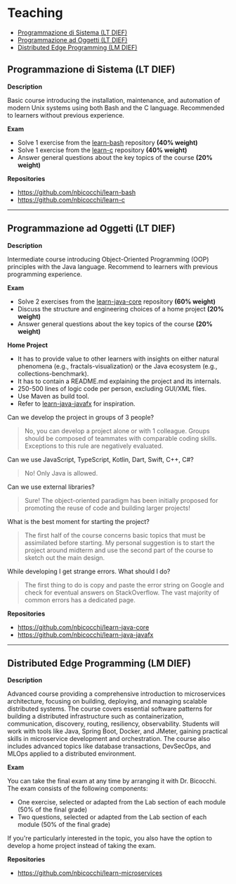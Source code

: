 # Teaching
* [Programmazione di Sistema (LT DIEF)](#programmazione-di-sistema-lt-dief)
* [Programmazione ad Oggetti (LT DIEF)](#programmazione-ad-oggetti-lt-dief)
* [Distributed Edge Programming (LM DIEF)](#distributed-edge-programming-lm-dief)

## Programmazione di Sistema (LT DIEF)

**Description**

Basic course introducing the installation, maintenance, and automation of modern Unix systems using both Bash and the C language.
Recommended to learners without previous experience.

**Exam**

* Solve 1 exercise from the [learn-bash](https://github.com/nbicocchi/learn-bash) repository **(40% weight)**
* Solve 1 exercise from the [learn-c](https://github.com/nbicocchi/learn-c) repository **(40% weight)**
* Answer general questions about the key topics of the course **(20% weight)**

**Repositories**

* https://github.com/nbicocchi/learn-bash
* https://github.com/nbicocchi/learn-c

---

## Programmazione ad Oggetti (LT DIEF)

**Description**

Intermediate course introducing Object-Oriented Programming (OOP) principles with the Java language. 
Recommend to learners with previous programming experience.

**Exam**

* Solve 2 exercises from the [learn-java-core](https://github.com/nbicocchi/learn-java-core) repository **(60% weight)**
* Discuss the structure and engineering choices of a home project **(20% weight)**
* Answer general questions about the key topics of the course **(20% weight)**

**Home Project**

* It has to provide value to other learners with insights on either natural phenomena (e.g., fractals-visualization) or the Java ecosystem (e.g., collections-benchmark).
* It has to contain a README.md explaining the project and its internals.
* 250-500 lines of logic code per person, excluding GUI/XML files.
* Use Maven as build tool.
* Refer to [learn-java-javafx](https://github.com/nbicocchi/learn-java-javafx/tree/main/code) for inspiration.

Can we develop the project in groups of 3 people?
> No, you can develop a project alone or with 1 colleague. Groups should be composed of teammates with comparable coding skills. Exceptions to this rule are negatively evaluated.

Can we use JavaScript, TypeScript, Kotlin, Dart, Swift, C++, C#?
> No! Only Java is allowed. 

Can we use external libraries?
> Sure! The object-oriented paradigm has been initially proposed for promoting the reuse of code and building larger projects!

What is the best moment for starting the project?
> The first half of the course concerns basic topics that must be assimilated before starting. My personal suggestion is to start the project around midterm and use the second part of the course to sketch out the main design.

While developing I get strange errors. What should I do?
> The first thing to do is copy and paste the error string on Google and check for eventual answers on StackOverflow. The vast majority of common errors has a dedicated page.

**Repositories**

* https://github.com/nbicocchi/learn-java-core
* https://github.com/nbicocchi/learn-java-javafx

---

## Distributed Edge Programming (LM DIEF)

**Description**

Advanced course providing a comprehensive introduction to microservices architecture, focusing on building, deploying, and managing scalable distributed systems. The course covers essential software patterns for building a distributed infrastructure such as containerization, communication, discovery, routing, resiliency, observability. Students will work with tools like Java, Spring Boot, Docker, and JMeter, gaining practical skills in microservice development and orchestration. The course also includes advanced topics like database transactions, DevSecOps, and MLOps applied to a distributed environment.

**Exam**

You can take the final exam at any time by arranging it with Dr. Bicocchi. The exam consists of the following components:
* One exercise, selected or adapted from the Lab section of each module (50% of the final grade)
* Two questions, selected or adapted from the Lab section of each module (50% of the final grade)

If you're particularly interested in the topic, you also have the option to develop a home project instead of taking the exam.

**Repositories**
* https://github.com/nbicocchi/learn-microservices

